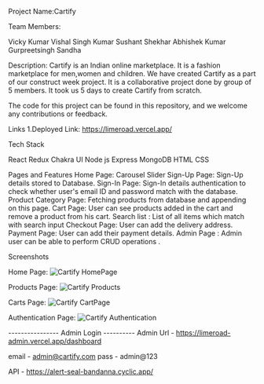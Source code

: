 
Project Name:Cartify

Team Members:

Vicky Kumar
Vishal Singh
Kumar Sushant Shekhar
Abhishek Kumar
Gurpreetsingh Sandha

Description:
Cartify is an Indian online marketplace. It is a fashion marketplace for men,women and children. We have created Cartify as a part of our construct week project. It is a collaborative project done by group of 5 members. It took us 5 days to create Cartify from scratch. 

The code for this project can be found in this repository, and we welcome any contributions or feedback.

Links
1.Deployed Link: https://limeroad.vercel.app/

Tech Stack

React
Redux
Chakra UI
Node js
Express 
MongoDB
HTML
CSS

Pages and Features
Home Page: Carousel Slider
Sign-Up Page: Sign-Up details stored to Database.
Sign-In Page: Sign-In details authentication to check whether user's email ID and password match with the database.
Product Category Page: Fetching products from database and appending on this page.
Cart Page: User can see products added in the cart and remove a product from his cart.
Search list : List of all items which match with search input
Checkout Page: User can add the delivery address.
Payment Page: User can add their payment details.
Admin Page : Admin user can be able to perform CRUD operations .

Screenshots

Home Page:
![Cartify HomePage](https://user-images.githubusercontent.com/112682355/229425423-432b02f6-87b3-4c5e-8224-1efe8283d6a1.PNG)

Products Page:
![Cartify Products](https://user-images.githubusercontent.com/112682355/229425621-e1b4a576-f942-4c9d-a44a-da09f6c50d07.PNG)

Carts Page:
![Cartify CartPage](https://user-images.githubusercontent.com/112682355/229425780-1c329bc6-0558-4280-9adc-85f95c85fa18.PNG)

Authentication Page:
![Cartify Authentication](https://user-images.githubusercontent.com/112682355/229425935-82731d8e-6742-423f-96de-a9c995b8c476.PNG)

---------------- Admin Login ----------
Admin Url - https://limeroad-admin.vercel.app/dashboard 


email - admin@cartify.com
pass - admin@123

API - https://alert-seal-bandanna.cyclic.app/
